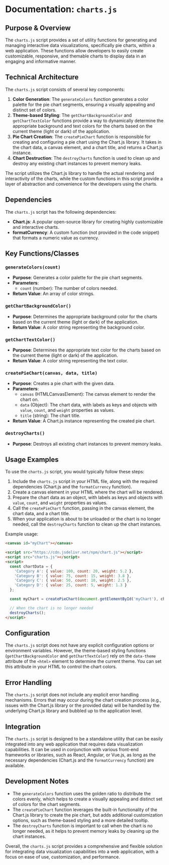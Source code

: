 # Documentation: `charts.js`

## Purpose & Overview

The `charts.js` script provides a set of utility functions for generating and managing interactive data visualizations, specifically pie charts, within a web application. These functions allow developers to easily create customizable, responsive, and themable charts to display data in an engaging and informative manner.

## Technical Architecture

The `charts.js` script consists of several key components:

1. **Color Generation**: The `generateColors` function generates a color palette for the pie chart segments, ensuring a visually appealing and distinct set of colors.
2. **Theme-based Styling**: The `getChartBackgroundColor` and `getChartTextColor` functions provide a way to dynamically determine the appropriate background and text colors for the charts based on the current theme (light or dark) of the application.
3. **Pie Chart Creation**: The `createPieChart` function is responsible for creating and configuring a pie chart using the Chart.js library. It takes in the chart data, a canvas element, and a chart title, and returns a Chart.js instance.
4. **Chart Destruction**: The `destroyCharts` function is used to clean up and destroy any existing chart instances to prevent memory leaks.

The script utilizes the Chart.js library to handle the actual rendering and interactivity of the charts, while the custom functions in this script provide a layer of abstraction and convenience for the developers using the charts.

## Dependencies

The `charts.js` script has the following dependencies:

- **Chart.js**: A popular open-source library for creating highly customizable and interactive charts.
- **formatCurrency**: A custom function (not provided in the code snippet) that formats a numeric value as currency.

## Key Functions/Classes

### `generateColors(count)`

- **Purpose**: Generates a color palette for the pie chart segments.
- **Parameters**:
  - `count` (number): The number of colors needed.
- **Return Value**: An array of color strings.

### `getChartBackgroundColor()`

- **Purpose**: Determines the appropriate background color for the charts based on the current theme (light or dark) of the application.
- **Return Value**: A color string representing the background color.

### `getChartTextColor()`

- **Purpose**: Determines the appropriate text color for the charts based on the current theme (light or dark) of the application.
- **Return Value**: A color string representing the text color.

### `createPieChart(canvas, data, title)`

- **Purpose**: Creates a pie chart with the given data.
- **Parameters**:
  - `canvas` (HTMLCanvasElement): The canvas element to render the chart on.
  - `data` (Object): The chart data, with labels as keys and objects with `value`, `count`, and `weight` properties as values.
  - `title` (string): The chart title.
- **Return Value**: A Chart.js instance representing the created pie chart.

### `destroyCharts()`

- **Purpose**: Destroys all existing chart instances to prevent memory leaks.

## Usage Examples

To use the `charts.js` script, you would typically follow these steps:

1. Include the `charts.js` script in your HTML file, along with the required dependencies (Chart.js and the `formatCurrency` function).
2. Create a canvas element in your HTML where the chart will be rendered.
3. Prepare the chart data as an object, with labels as keys and objects with `value`, `count`, and `weight` properties as values.
4. Call the `createPieChart` function, passing in the canvas element, the chart data, and a chart title.
5. When your application is about to be unloaded or the chart is no longer needed, call the `destroyCharts` function to clean up the chart instances.

Example usage:

```html
<canvas id="myChart"></canvas>

<script src="https://cdn.jsdelivr.net/npm/chart.js"></script>
<script src="charts.js"></script>
<script>
  const chartData = {
    'Category A': { value: 100, count: 20, weight: 5.2 },
    'Category B': { value: 75, count: 15, weight: 3.8 },
    'Category C': { value: 50, count: 10, weight: 2.5 },
    'Category D': { value: 25, count: 5, weight: 1.3 }
  };

  const myChart = createPieChart(document.getElementById('myChart'), chartData, 'My Pie Chart');

  // When the chart is no longer needed
  destroyCharts();
</script>
```

## Configuration

The `charts.js` script does not have any explicit configuration options or environment variables. However, the theme-based styling functions (`getChartBackgroundColor` and `getChartTextColor`) rely on the `data-theme` attribute of the `<html>` element to determine the current theme. You can set this attribute in your HTML to control the chart colors.

## Error Handling

The `charts.js` script does not include any explicit error handling mechanisms. Errors that may occur during the chart creation process (e.g., issues with the Chart.js library or the provided data) will be handled by the underlying Chart.js library and bubbled up to the application level.

## Integration

The `charts.js` script is designed to be a standalone utility that can be easily integrated into any web application that requires data visualization capabilities. It can be used in conjunction with various front-end frameworks or libraries, such as React, Angular, or Vue.js, as long as the necessary dependencies (Chart.js and the `formatCurrency` function) are available.

## Development Notes

- The `generateColors` function uses the golden ratio to distribute the colors evenly, which helps to create a visually appealing and distinct set of colors for the chart segments.
- The `createPieChart` function leverages the built-in functionality of the Chart.js library to create the pie chart, but adds additional customization options, such as theme-based styling and a more detailed tooltip.
- The `destroyCharts` function is important to call when the chart is no longer needed, as it helps to prevent memory leaks by cleaning up the chart instances.

Overall, the `charts.js` script provides a comprehensive and flexible solution for integrating data visualization capabilities into a web application, with a focus on ease of use, customization, and performance.
